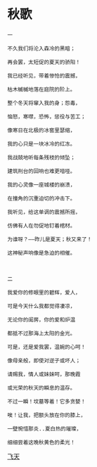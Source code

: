 # 秋歌

    一

    不久我们将沦入森冷的黑暗；

    再会罢，太短促的夏天的骄阳！

    我已经听见，带着惨怆的震撼，

    枯木槭槭地落在庭院的阶上。

    整个冬天将窜入我的身；怨毒，

    恼怒，寒噤，恐怖，惩役与苦工；

    像寒日在北极的冰窖里瑟缩，

    我的心只是一块冰冷的红冻。

    我战兢地听每条残枝的倾坠；

    建筑刑台的回响也难更喑哑。

    我的心灵像一座城楼的崩溃，

    在撞角的沉重迫切的冲击下。

    我听见，给这单调的震撼所摇，

    仿佛有人在勿促地钉着棺材。

    为谁呀？——昨儿是夏天；秋又来了！

    这神秘声响像是急迫的相催。
    
    

    二

    我爱你的修眼里的碧辉，爱人，

    可是今天什么我都觉得凄凉，

    无论你的闺房，你的爱和炉温

    都抵不过那海上太阳的金光。

    可是，还是爱我罢，温婉的心呵！

    像母亲般，即使对逆子或坏人；

    请赐我，情人或妹妹呵，那晚霞

    或光荣的秋天的瞬息的温存。

    不过一瞬！坟墓等着！它多贪婪！

    唉！让我，把额头放在你的膝上，

    一壁惋惜那炎..夏白热的璀璨，

    细细尝着这晚秋黄色的柔光！
    
    
 <td><a href="https://github.com/JunYearPrisoner/some-qusetion-and-address-means-about-compiler">飞天</td>
       
